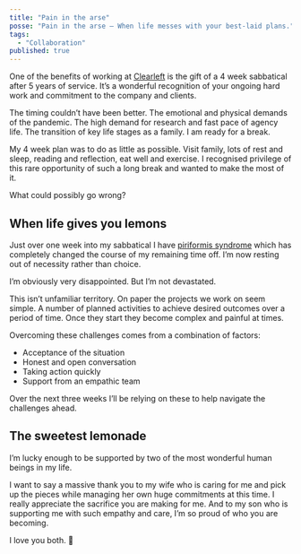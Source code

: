 ```yaml
---
title: "Pain in the arse"
posse: "Pain in the arse – When life messes with your best-laid plans."
tags:
  - "Collaboration"
published: true
---
```


One of the benefits of working at [Clearleft](https://clearleft.com/) is the gift of a 4 week sabbatical after 5 years of service. It’s a wonderful recognition of your ongoing hard work and commitment to the company and clients.

The timing couldn’t have been better. The emotional and physical demands of the pandemic. The high demand for research and fast pace of agency life. The transition of key life stages as a family. I am ready for a break.

My 4 week plan was to do as little as possible. Visit family, lots of rest and sleep, reading and reflection, eat well and exercise. I recognised privilege of this rare opportunity of such a long break and wanted to make the most of it.

What could possibly go wrong?

## When life gives you lemons

Just over one week into my sabbatical I have [piriformis syndrome](https://en.wikipedia.org/wiki/Piriformis_syndrome) which has completely changed the course of my remaining time off. I’m now resting out of necessity rather than choice.

I’m obviously very disappointed. But I’m not devastated.

This isn’t unfamiliar territory. On paper the projects we work on seem simple. A number of planned activities to achieve desired outcomes over a period of time. Once they start they become complex and painful at times.

Overcoming these challenges comes from a combination of factors:
- Acceptance of the situation
- Honest and open conversation
- Taking action quickly
- Support from an empathic team

Over the next three weeks I’ll be relying on these to help navigate the challenges ahead.

## The sweetest lemonade

I’m lucky enough to be supported by two of the most wonderful human beings in my life.

I want to say a massive thank you to my wife who is caring for me and pick up the pieces while managing her own huge commitments at this time. I really appreciate the sacrifice you are making for me. And to my son who is supporting me with such empathy and care, I’m so proud of who you are becoming.

I love you both. 💜️
